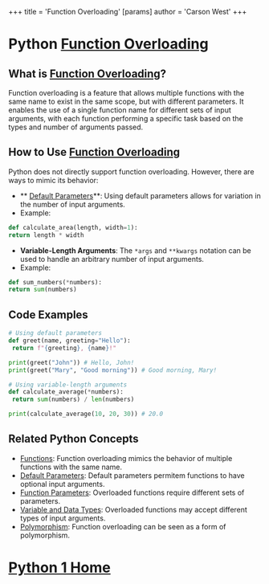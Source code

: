 +++
 title = 'Function Overloading'
[params]
	author = 'Carson West'
+++
# Python [Function Overloading](./../function-overloading/)

## What is [Function Overloading](./../function-overloading/)?

Function overloading is a feature that allows multiple functions with the same name to exist in the same scope, but with different parameters. It enables the use of a single function name for different sets of input arguments, with each function performing a specific task based on the types and number of arguments passed.

## How to Use [Function Overloading](./../function-overloading/)

Python does not directly support function overloading. However, there are ways to mimic its behavior:

- ** [Default Parameters](./../default-parameters/)**: Using default parameters allows for variation in the number of input arguments.
 - Example:
 ```python
 def calculate_area(length, width=1):
 return length * width
 ```

- **Variable-Length Arguments**: The `*args` and `**kwargs` notation can be used to handle an arbitrary number of input arguments.
 - Example:
 ```python
 def sum_numbers(*numbers):
 return sum(numbers)
 ```

## Code Examples

```python
# Using default parameters
def greet(name, greeting="Hello"):
 return f"{greeting}, {name}!"

print(greet("John")) # Hello, John!
print(greet("Mary", "Good morning")) # Good morning, Mary!

# Using variable-length arguments
def calculate_average(*numbers):
 return sum(numbers) / len(numbers)

print(calculate_average(10, 20, 30)) # 20.0
```

## Related Python Concepts

- [Functions](./../functions/): Function overloading mimics the behavior of multiple functions with the same name.
- [Default Parameters](./../default-parameters/): Default parameters permitem functions to have optional input arguments.
- [Function Parameters](./../function-parameters/): Overloaded functions require different sets of parameters.
- [Variable and Data Types](./../variable-and-data-types/): Overloaded functions may accept different types of input arguments.
- [Polymorphism](./../polymorphism/): Function overloading can be seen as a form of polymorphism.
# [Python 1 Home](./../python-1-home/)